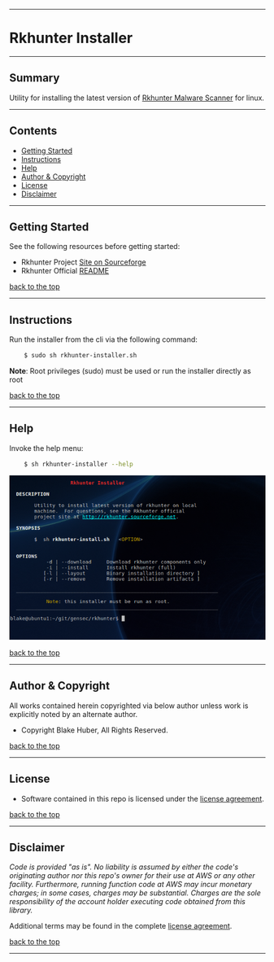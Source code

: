 * * *
# Rkhunter Installer
* * *

## Summary

Utility for installing the latest version of [Rkhunter Malware Scanner](https://en.wikipedia.org/wiki/Rkhunter) for linux.

* * *

## Contents

* [Getting Started](#getting-started)
* [Instructions](#instructions)
* [Help](#help)
* [Author & Copyright](#author-&-copyright)
* [License](#license)
* [Disclaimer](#disclaimer)


* * *

## Getting Started

See the following resources before getting started:

- Rkhunter Project [Site on Sourceforge](http://rkhunter.sourceforge.net/)
- Rkhunter Official [README](https://sourceforge.net/p/rkhunter/rkh_code/ci/master/tree/files/README)

[back to the top](#rkhunter-installer)

* * *

## Instructions

Run the installer from the cli via the following command:

```bash
    $ sudo sh rkhunter-installer.sh
```

**Note**: Root privileges (sudo) must be used or run the installer directly as root

[back to the top](#rkhunter-installer)

* * *

## Help

Invoke the help menu:

```bash
    $ sh rkhunter-installer --help
```

![help](./assets/help-menu.png)

[back to the top](#rkhunter-installer)

* * *

## Author & Copyright

All works contained herein copyrighted via below author unless work is explicitly noted by an alternate author.

* Copyright Blake Huber, All Rights Reserved.

[back to the top](#rkhunter-installer)

* * *

## License

* Software contained in this repo is licensed under the [license agreement](./LICENSE.md).

[back to the top](#rkhunter-installer)

* * *

## Disclaimer

*Code is provided "as is". No liability is assumed by either the code's originating author nor this repo's owner for their use at AWS or any other facility. Furthermore, running function code at AWS may incur monetary charges; in some cases, charges may be substantial. Charges are the sole responsibility of the account holder executing code obtained from this library.*

Additional terms may be found in the complete [license agreement](./LICENSE.md).

[back to the top](#rkhunter-installer)

* * *

